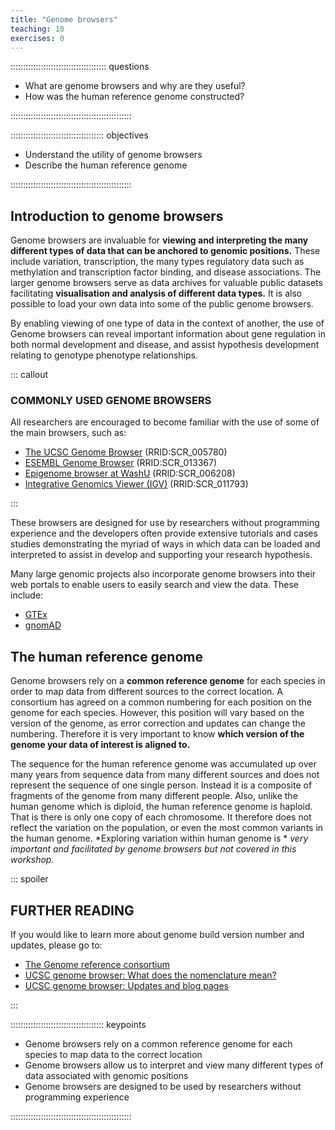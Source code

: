 ```yaml
---
title: "Genome browsers"
teaching: 10
exercises: 0
---
```


:::::::::::::::::::::::::::::::::::::: questions 

- What are genome browsers and why are they useful?
- How was the human reference genome constructed?

::::::::::::::::::::::::::::::::::::::::::::::::

::::::::::::::::::::::::::::::::::::: objectives

- Understand the utility of genome browsers
- Describe the human reference genome

::::::::::::::::::::::::::::::::::::::::::::::::

## Introduction to genome browsers

Genome browsers are invaluable for 
**viewing and interpreting the many different types of data that can be anchored to genomic positions.** 
These include variation, transcription, 
the many types regulatory data such as methylation and transcription factor binding, 
and disease associations. The larger genome browsers serve as data archives for valuable 
public datasets facilitating **visualisation and analysis of different data types.** 
It is also possible to load your own data into some of the public genome browsers.

By enabling viewing of one type of data in the context of another, the use of Genome browsers 
can reveal important information about gene regulation in both normal development and disease, 
and assist hypothesis development relating to genotype phenotype relationships.


::: callout
### COMMONLY USED GENOME BROWSERS

All researchers are encouraged to become familiar with the use of some of the main browsers, such as:

- [The UCSC Genome Browser](https://genome.ucsc.edu/) (RRID:SCR_005780)
- [ESEMBL Genome Browser](https://www.ensembl.org/index.html) (RRID:SCR_013367)
- [Epigenome browser at WashU](https://epigenomegateway.wustl.edu/browser/) (RRID:SCR_006208)
- [Integrative Genomics Viewer (IGV)](http://software.broadinstitute.org/software/igv/) (RRID:SCR_011793)

:::

These browsers are designed for use by researchers without programming experience 
and the developers often provide extensive tutorials and cases studies demonstrating 
the myriad of ways in which data can be loaded and interpreted to assist in develop 
and supporting your research hypothesis.

Many large genomic projects also incorporate genome browsers into their web portals 
to enable users to easily search and view the data. These include:

- [GTEx](https://gtexportal.org/home/)
- [gnomAD](https://gnomad.broadinstitute.org/)

## The human reference genome

Genome browsers rely on a **common reference genome** for each species in order to map data 
from different sources to the correct location. A consortium has agreed on a common numbering 
for each position on the genome for each species. However, this position will vary based on 
the version of the genome, as error correction and updates can change the numbering. 
Therefore it is very important to know **which version of the genome your data of interest is aligned to.**

The sequence for the human reference genome was accumulated up over many years from sequence 
data from many different sources and does not represent the sequence of one single person. 
Instead it is a composite of fragments of the genome from many different people. Also, unlike 
the human genome which is diploid, the human reference genome is haploid. That is there is only 
one copy of each chromosome. It therefore does not reflect the variation on the population, or 
even the most common variants in the human genome. *Exploring variation within human genome is *
*very important and facilitated by genome browsers but not covered in this workshop.*

::: spoiler

## FURTHER READING

If you would like to learn more about genome build version number and updates, please go to:

- [The Genome reference consortium](https://www.ncbi.nlm.nih.gov/grc)
- [UCSC genome browser: What does the nomenclature mean?](https://genome.ucsc.edu/FAQ/FAQreleases.html)
- [UCSC genome browser: Updates and blog pages](https://genome.ucsc.edu/goldenPath/newsarch.html)

:::

::::::::::::::::::::::::::::::::::::: keypoints 

- Genome browsers rely on a common reference genome for each species to map data to the correct location
- Genome browsers allow us to interpret and view many different types of data associated with genomic positions
- Genome browsers are designed to be used by researchers without programming experience 

::::::::::::::::::::::::::::::::::::::::::::::::
